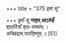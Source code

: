 +++
title = "375 इमां सु"

+++
इ॒माँ सु **नाव॒म् आऽरु॑हँ**  
श॒तारि॑त्राँ श॒त-स्फ्या॑म् ।  
अच्छि॑द्राम् पारयि॒ष्णुम्  ॥  [51]